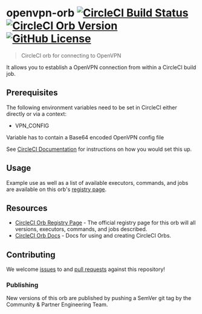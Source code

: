 # openvpn-orb [![CircleCI Build Status](https://circleci.com/gh/titel-media/openvpn-orb.svg?style=shield "CircleCI Build Status")](https://circleci.com/gh/titel-media/openvpn-orb) [![CircleCI Orb Version](https://img.shields.io/badge/endpoint.svg?url=https://badges.circleci.io/orb/titel-media/openvpn)][reg-page] [![GitHub License](https://img.shields.io/badge/license-MIT-lightgrey.svg)](https://raw.githubusercontent.com/titel-media/openvpn-orb/master/LICENSE)

> CircleCI orb for connecting to OpenVPN

It allows you to establish a OpenVPN connection from within a CircleCI build job.


## Prerequisites

The following environment variables need to be set in CircleCI either directly or via a context:

- VPN_CONFIG

Variable has to contain a Base64 encoded OpenVPN config file


See [CircleCI Documentation](https://circleci.com/docs/2.0/env-vars) for instructions on how you would set this up.


## Usage

Example use as well as a list of available executors, commands, and jobs are available on this orb's [registry page][reg-page].


## Resources

* [CircleCI Orb Registry Page][reg-page] - The official registry page for this orb will all versions, executors, commands, and jobs described.
* [CircleCI Orb Docs](https://circleci.com/docs/2.0/orb-intro/#section=configuration) - Docs for using and creating CircleCI Orbs.


## Contributing
We welcome [issues](https://github.com/titel-media/openvpn-orb/issues) to and [pull requests](https://github.com/titel-media/openvpn-orb/pulls) against this repository!

### Publishing

New versions of this orb are published by pushing a SemVer git tag by the Community & Partner Engineering Team.

[reg-page]: https://circleci.com/orbs/registry/orb/titel-media/openvpn
